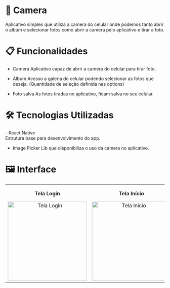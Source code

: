 <h1> 📱 Camera </h1>

Aplicativo simples que utiliza a camera do celular onde podemos tanto abrir o albúm e selecionar fotos como abrir a camera pelo aplicativo e tirar a foto.

<h1>📋 Funcionalidades</h1>

- Camera
Aplicativo capaz de abrir a camera do celular para tirar foto.

- Album
Acesso a galeria do celular podendo selecionar as fotos que deseja. (Quantidade de seleção definida nas options)

- Foto salva
As fotos tiradas no aplicativo, ficam salva no seu celular.

<h1>🛠️ Tecnologias Utilizadas</h1>
- React Native <br>
Estrutura base para desenvolvimento do app.

- Image Picker
Lib que disponibiliza o uso da camera no aplicativo.


<h1>🖼️ Interface</h1>
<div align="center">
  <table>
    <tr>
      <td align="center">
        <p><b>Tela Login</b></p>
        <img src="https://github.com/user-attachments/assets/83acdef2-10f9-4423-8a5f-e1344f47aa71" alt="Tela Login" width="250">
      </td>
      <td align="center">
        <p><b>Tela Início</b></p>
        <img src="https://github.com/user-attachments/assets/3280bcee-db82-435b-a9f8-3ac2ed4d85a3" alt="Tela Início" width="250">
      </td>
      <td align="center">
        <p><b>Drawer</b></p>
        <img src="https://github.com/user-attachments/assets/7e98d263-4611-400c-8a4c-82857fb5405f" alt="Drawer" width="250">
      </td>
      <td align="center">
        <p><b>Canlendario (Filtrar registros)</b></p>
        <img src="https://github.com/user-attachments/assets/805400c1-973b-47fc-8233-fa4961a059d3f" alt="Calendario" width="250">
      </td>
    </tr>
  </table>
</div>


